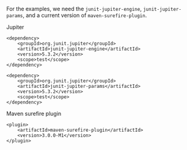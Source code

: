 For the examples, we need the `junit-jupiter-engine`, `junit-jupiter-params`, and a current version of `maven-surefire-plugin`.

Jupiter

~~~
<dependency>
    <groupId>org.junit.jupiter</groupId>
    <artifactId>junit-jupiter-engine</artifactId>
    <version>5.3.2</version>
    <scope>test</scope>
</dependency>

<dependency>
    <groupId>org.junit.jupiter</groupId>
    <artifactId>junit-jupiter-params</artifactId>
    <version>5.3.2</version>
    <scope>test</scope>
</dependency>
~~~

Maven surefire plugin

~~~
<plugin>
    <artifactId>maven-surefire-plugin</artifactId>
    <version>3.0.0-M1</version>
</plugin>
~~~
